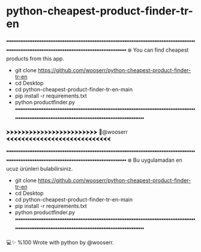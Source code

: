 # python-cheapest-product-finder-tr-en
   
🢝🢝🢝🢝🢝🢝🢝🢝🢝🢝🢝🢝🢝🢝🢝🢝🢝🢝🢝🢝🢝🢝🢝🢝🢝🢝🢝🢝🢝🢝🢝🢝🢝🢝🢝🢝🢝🢝🢝🢝🢝🢝🢝🢝🢝🢝🢝🢝🢝🢝🢝🢝🢝🢝🢝🢝🢝🢝🢝🢝🢝🢝🢝🢝🢝🢝🢝🢝🢝🢝🢝🢝🢝🢝🢝🢝🢝🢝🢝🢝🢝🢝🢝🢝🢝🢝🢝🢝🢝🢝🢝🢝🢝🢝🢝🢝🢝🢝🢝🢝🢝🢝🢝🢝🢝🢝🢝🢝🢝🢝🢝🢝🢝🢝🢝🢝🢝🢝🢝🢝🢝🢝🢝🢝🢝🢝🢝🢝🢝🢝🢝🢝🢝🢝🢝🢝🢝🢝🢝🢝🢝🢝🢝🢝🢝🢝🢝🢝🢝🢝🢝🢝🢝🢝🢝🢝🢝🢝🢝🢝🢝🢝🢝🢝🢝🢝🢝🢝🢝🢝🢝🢝🢝🢝🢝
❄ You can find cheapest products from this app.
- git clone https://github.com/wooserr/python-cheapest-product-finder-tr-en
- cd Desktop
- cd python-cheapest-product-finder-tr-en-main
- pip install -r requirements.txt
- python productfinder.py
🢝🢝🢝🢝🢝🢝🢝🢝🢝🢝🢝🢝🢝🢝🢝🢝🢝🢝🢝🢝🢝🢝🢝🢝🢝🢝🢝🢝🢝🢝🢝🢝🢝🢝🢝🢝🢝🢝🢝🢝🢝🢝🢝🢝🢝🢝🢝🢝🢝🢝🢝🢝🢝🢝🢝🢝🢝🢝🢝🢝🢝🢝🢝🢝🢝🢝🢝🢝🢝🢝🢝🢝🢝🢝🢝🢝🢝🢝🢝🢝🢝🢝🢝🢝🢝🢝🢝🢝🢝🢝🢝🢝🢝🢝🢝🢝🢝🢝🢝🢝🢝🢝🢝🢝🢝🢝🢝🢝🢝🢝🢝🢝🢝🢝🢝🢝🢝🢝🢝🢝🢝🢝🢝🢝🢝🢝🢝🢝🢝🢝🢝🢝🢝🢝🢝🢝🢝🢝🢝🢝🢝🢝🢝🢝🢝🢝🢝🢝🢝🢝🢝🢝🢝🢝🢝🢝🢝🢝🢝🢝🢝🢝🢝🢝🢝🢝🢝🢝🢝🢝🢝🢝🢝🢝🢝

⮞⮞⮞⮞⮞⮞⮞⮞⮞⮞⮞⮞⮞⮞⮞⮞⮞⮞⮞⮞⮞⮞⮞⮞ 💎@wooserr ⮜⮜⮜⮜⮜⮜⮜⮜⮜⮜⮜⮜⮜⮜⮜⮜⮜⮜⮜⮜⮜⮜⮜⮜⮜⮜⮜⮜

🢝🢝🢝🢝🢝🢝🢝🢝🢝🢝🢝🢝🢝🢝🢝🢝🢝🢝🢝🢝🢝🢝🢝🢝🢝🢝🢝🢝🢝🢝🢝🢝🢝🢝🢝🢝🢝🢝🢝🢝🢝🢝🢝🢝🢝🢝🢝🢝🢝🢝🢝🢝🢝🢝🢝🢝🢝🢝🢝🢝🢝🢝🢝🢝🢝🢝🢝🢝🢝🢝🢝🢝🢝🢝🢝🢝🢝🢝🢝🢝🢝🢝🢝🢝🢝🢝🢝🢝🢝🢝🢝🢝🢝🢝🢝🢝🢝🢝🢝🢝🢝🢝🢝🢝🢝🢝🢝🢝🢝🢝🢝🢝🢝🢝🢝🢝🢝🢝🢝🢝🢝🢝🢝🢝🢝🢝🢝🢝🢝🢝🢝🢝🢝🢝🢝🢝🢝🢝🢝🢝🢝🢝🢝🢝🢝🢝🢝🢝🢝🢝🢝🢝🢝🢝🢝🢝🢝🢝🢝🢝🢝🢝🢝🢝🢝🢝🢝🢝🢝🢝🢝🢝🢝🢝🢝
❄ Bu uygulamadan en ucuz ürünleri bulabilirsiniz.
- git clone https://github.com/wooserr/python-cheapest-product-finder-tr-en
- cd Desktop
- cd python-cheapest-product-finder-tr-en-main
- pip install -r requirements.txt
- python productfinder.py
🢝🢝🢝🢝🢝🢝🢝🢝🢝🢝🢝🢝🢝🢝🢝🢝🢝🢝🢝🢝🢝🢝🢝🢝🢝🢝🢝🢝🢝🢝🢝🢝🢝🢝🢝🢝🢝🢝🢝🢝🢝🢝🢝🢝🢝🢝🢝🢝🢝🢝🢝🢝🢝🢝🢝🢝🢝🢝🢝🢝🢝🢝🢝🢝🢝🢝🢝🢝🢝🢝🢝🢝🢝🢝🢝🢝🢝🢝🢝🢝🢝🢝🢝🢝🢝🢝🢝🢝🢝🢝🢝🢝🢝🢝🢝🢝🢝🢝🢝🢝🢝🢝🢝🢝🢝🢝🢝🢝🢝🢝🢝🢝🢝🢝🢝🢝🢝🢝🢝🢝🢝🢝🢝🢝🢝🢝🢝🢝🢝🢝🢝🢝🢝🢝🢝🢝🢝🢝🢝🢝🢝🢝🢝🢝🢝🢝🢝🢝🢝🢝🢝🢝🢝🢝🢝🢝🢝🢝🢝🢝🢝🢝🢝🢝🢝🢝🢝🢝🢝🢝🢝🢝🢝🢝🢝

💻✨ %100 Wrote with python by @wooserr.


